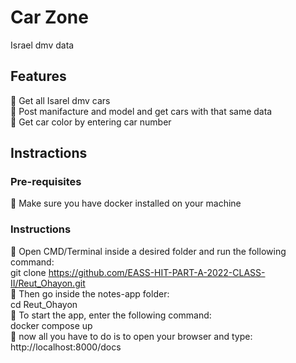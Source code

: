 # Car Zone

Israel dmv data

## Features

:large_orange_diamond: Get all Isarel dmv cars <br />
:large_orange_diamond: Post manifacture and model and get cars with that same data <br />
:large_orange_diamond: Get car color by entering car number <br />

## Instractions
### Pre-requisites
:large_orange_diamond:  Make sure you have docker installed on your machine
### Instructions

:large_orange_diamond: Open CMD/Terminal inside a desired folder and run the following command: <br />
    git clone https://github.com/EASS-HIT-PART-A-2022-CLASS-II/Reut_Ohayon.git <br />
:large_orange_diamond: Then go inside the notes-app folder: <br />
    cd Reut_Ohayon <br />
:large_orange_diamond: To start the app, enter the following command: <br />
    docker compose up <br />
:large_orange_diamond: now all you have to do is to open your browser and type: <br />
    http://localhost:8000/docs  
  
